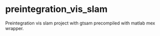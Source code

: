 # preintegration_vis_slam
Preintegration vis slam project with gtsam precompiled with matlab mex wrapper.
